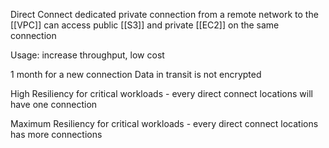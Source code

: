 Direct Connect
dedicated private connection from a remote network to the [[VPC]]
can access public [[S3]] and private [[EC2]] on the same connection

Usage: increase throughput, low cost

1 month for a new connection
Data in transit is not encrypted

High Resiliency for critical workloads - every direct connect locations will have one connection

Maximum Resiliency for critical workloads - every direct connect locations has more connections